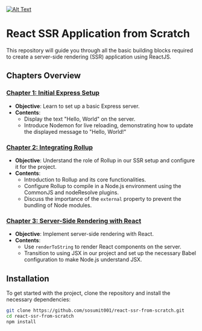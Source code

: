 [![Alt Text](https://img.youtube.com/vi/IPw1SxJi0Yc/0.jpg)](https://www.youtube.com/watch?v=IPw1SxJi0Yc)
# React SSR Application from Scratch

This repository will guide you through all the basic building blocks required to create a server-side rendering (SSR) application using ReactJS.

## Chapters Overview

### [Chapter 1: Initial Express Setup](https://github.com/sosumit001/react-ssr-from-scratch/tree/ch01_e)
- **Objective**: Learn to set up a basic Express server.
- **Contents**:
  - Display the text "Hello, World" on the server.
  - Introduce Nodemon for live reloading, demonstrating how to update the displayed message to "Hello, World!"

### [Chapter 2: Integrating Rollup](https://github.com/sosumit001/react-ssr-from-scratch/tree/ch02_e)
- **Objective**: Understand the role of Rollup in our SSR setup and configure it for the project.
- **Contents**:
  - Introduction to Rollup and its core functionalities.
  - Configure Rollup to compile in a Node.js environment using the CommonJS and nodeResolve plugins.
  - Discuss the importance of the `external` property to prevent the bundling of Node modules.

### [Chapter 3: Server-Side Rendering with React](https://github.com/sosumit001/react-ssr-from-scratch/tree/ch03_e)
- **Objective**: Implement server-side rendering with React.
- **Contents**:
  - Use `renderToString` to render React components on the server.
  - Transition to using JSX in our project and set up the necessary Babel configuration to make Node.js understand JSX.

## Installation

To get started with the project, clone the repository and install the necessary dependencies:

```bash
git clone https://github.com/sosumit001/react-ssr-from-scratch.git
cd react-ssr-from-scratch
npm install
```
